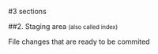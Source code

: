 #3 sections

##2. Staging area
<small>
(also called index)
</small>

File changes that are ready to be commited
